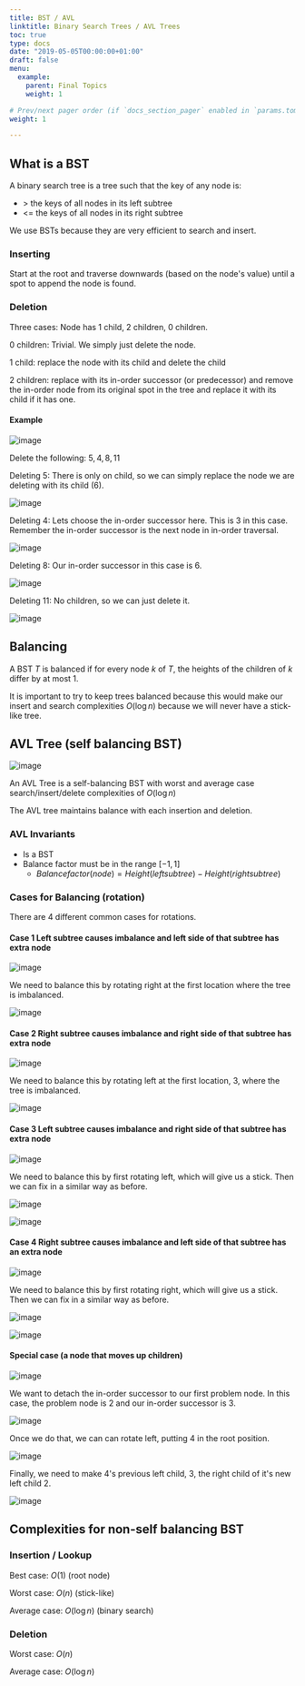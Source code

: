 ```yaml
---
title: BST / AVL
linktitle: Binary Search Trees / AVL Trees
toc: true
type: docs
date: "2019-05-05T00:00:00+01:00"
draft: false
menu:
  example:
    parent: Final Topics
    weight: 1

# Prev/next pager order (if `docs_section_pager` enabled in `params.toml`)
weight: 1

---
```


## What is a BST

A binary search tree is a tree such that the key of any node is:

-  $>$ the keys of all nodes in its left subtree
- <= the keys of all nodes in its right subtree

We use BSTs because they are very efficient to search and insert.

### Inserting

Start at the root and traverse downwards (based on the node's value) until a spot to append the node is found.

### Deletion

Three cases: Node has $1$ child, $2$ children, $0$ children.

$0$ children: Trivial. We simply just delete the node.

$1$ child: replace the node with its child and delete the child

$2$ children: replace with its in-order successor (or predecessor) and remove the in-order node from its original spot in the tree and replace it with its child if it has one.

#### Example

![image](/notes/eecs281/images/del1.png)

Delete the following: $5, 4, 8, 11$

Deleting $5:$ There is only on child, so we can simply replace the node we are deleting with its child $(6)$.

![image](/notes/eecs281/images/del2.png)

Deleting $4:$ Lets choose the in-order successor here. This is $3$ in this case. Remember the in-order successor is the next node in in-order traversal.

![image](/notes/eecs281/images/del3.png)

Deleting $8:$  Our in-order successor in this case is $6.$

![image](/notes/eecs281/images/del4.png)

Deleting $11:$ No children, so we can just delete it.

![image](/notes/eecs281/images/del5.png)

## Balancing

A BST $T$ is balanced if for every node $k$ of $T$, the heights of the children of $k$ differ by at most $1.$

It is important to try to keep trees balanced because this would make our insert and search complexities $O(\log n)$ because we will never have a stick-like tree.

## AVL Tree (self balancing BST)

![image](/notes/eecs281/images/avlrotations.png)

An AVL Tree is a self-balancing BST with worst and average case search/insert/delete complexities of $O(\log n)$

The AVL tree maintains balance with each insertion and deletion.

### AVL Invariants

- Is a BST
- Balance factor must be in the range $[-1, 1]$
  - $Balance factor(node) = Height(left subtree) - Height(right subtree)$

### Cases for Balancing (rotation)

There are $4$ different common cases for rotations. 

#### Case 1  Left subtree causes imbalance and left side of that subtree has extra node

![image](/notes/eecs281/images/avlbal1.png)

We need to balance this by rotating right at the first location where the tree is imbalanced.

![image](/notes/eecs281/images/avlbal2.png)

#### Case 2 Right subtree causes imbalance and right side of that subtree has extra node

![image](/notes/eecs281/images/avlbal3.png)

We need to balance this by rotating left at the first location, $3,$ where the tree is imbalanced.

![image](/notes/eecs281/images/avlbal4.png)

#### Case 3 Left subtree causes imbalance and right side of that subtree has extra node

![image](/notes/eecs281/images/avlbal5.png)

We need to balance this by first rotating left, which will give us a stick. Then we can fix in a similar way as before.

![image](/notes/eecs281/images/avlbal6.png)

![image](/notes/eecs281/images/avlbal7.png)

#### Case 4 Right subtree causes imbalance and left side of that subtree has an extra node

![image](/notes/eecs281/images/avlbal8.png)

We need to balance this by first rotating right, which will give us a stick. Then we can fix in a similar way as before.

![image](/notes/eecs281/images/avlbal9.png)

![image](/notes/eecs281/images/avlbal10.png)

#### Special case (a node that moves up children)

![image](/notes/eecs281/images/avlbal11.png)

We want to detach the in-order successor to our first problem node. In this case, the problem node is $2$ and our in-order successor is $3.$

![image](/notes/eecs281/images/avlbal12.png)

Once we do that, we can can rotate left, putting $4$ in the root position.

![image](/notes/eecs281/images/avlbal13.png)

Finally, we need to make $4$'s previous left child, $3,$ the right child of it's new left child $2.$

![image](/notes/eecs281/images/avlbal14.png)



## Complexities for non-self balancing BST

### Insertion / Lookup

Best case: $O(1)$ (root node)

Worst case: $O(n)$ (stick-like)

Average case: $O(\log n)$ (binary search)

### Deletion

Worst case: $O(n)$

Average case: $O(\log n)$

